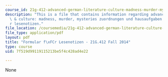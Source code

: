 ```yaml
---
course_id: 21g-412-advanced-german-literature-culture-madness-murder-mysteries-fall-2014
description: "This is a file that contains information regarding advanced german literature\
  \ & culture: madness, murder, mysteries zuordnungen und hausaufgaben formular f\xFC\
  r lesenotizen."
file_location: /coursemedia/21g-412-advanced-german-literature-culture-madness-murder-mysteries-fall-2014/7f519d99119115213be5f4c428ad4e22_MIT21G_412F14_lesenotizen2.pdf
file_type: application/pdf
layout: pdf
title: "Formular f\xFCr Lesenotizen - 21G.412 Fall 2014"
type: course
uid: 7f519d99119115213be5f4c428ad4e22

---
```

None